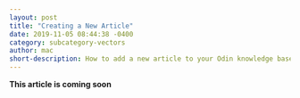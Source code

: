 ```yaml
---
layout: post
title: "Creating a New Article"
date: 2019-11-05 08:44:38 -0400
category: subcategory-vectors
author: mac
short-description: How to add a new article to your Odin knowledge base
---
```


**This article is coming soon**


